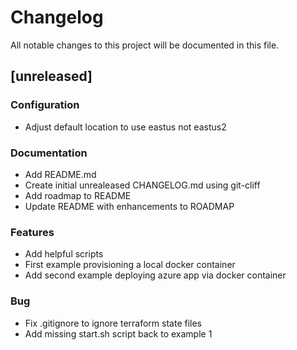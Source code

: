 # Changelog
All notable changes to this project will be documented in this file.

## [unreleased]

### Configuration

- Adjust default location to use eastus not eastus2

### Documentation

- Add README.md
- Create initial unrealeased CHANGELOG.md using git-cliff
- Add roadmap to README
- Update README with enhancements to ROADMAP

### Features

- Add helpful scripts
- First example provisioning a local docker container
- Add second example deploying azure app via docker container

### Bug

- Fix .gitignore to ignore terraform state files
- Add missing start.sh script back to example 1

<!-- generated by git-cliff -->
